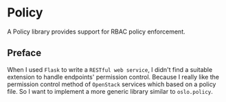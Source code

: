 # Policy
A Policy library provides support for RBAC policy enforcement.

## Preface

When I used ``Flask`` to write a ``RESTful web service``, I didn't find a suitable extension to handle endpoints' permission control. Because I really like the permission control method of ``OpenStack`` services which based on a policy file. So I want to implement a more generic library similar to ``oslo.policy``.
